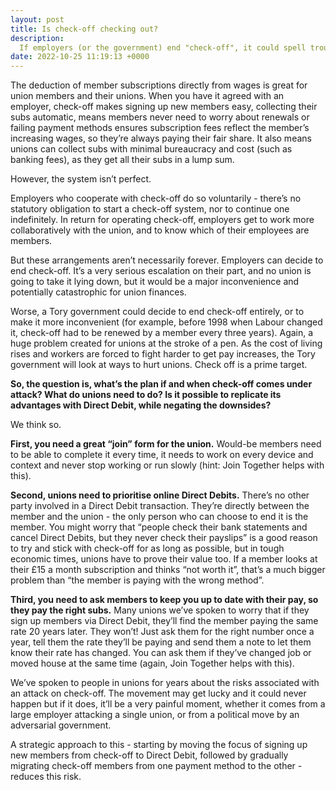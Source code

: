 ```yaml
---
layout: post
title: Is check-off checking out?
description:
  If employers (or the government) end "check-off", it could spell trouble for union finances. Here's what unions can do about it.
date: 2022-10-25 11:19:13 +0000
---
```


The deduction of member subscriptions directly from wages is great for union members and their unions. When you have it agreed with an employer, check-off makes signing up new members easy, collecting their subs automatic, means members never need to worry about renewals or failing payment methods ensures subscription fees reflect the member’s increasing wages, so they’re always paying their fair share. It also means unions can collect subs with minimal bureaucracy and cost (such as banking fees), as they get all their subs in a lump sum.

However, the system isn’t perfect.

Employers who cooperate with check-off do so voluntarily - there’s no statutory obligation to start a check-off system, nor to continue one indefinitely. In return for operating check-off, employers get to work more collaboratively with the union, and to know which of their employees are members.

But these arrangements aren’t necessarily forever. Employers can decide to end check-off. It’s a very serious escalation on their part, and no union is going to take it lying down, but it would be a major inconvenience and potentially catastrophic for union finances.

Worse, a Tory government could decide to end check-off entirely, or to make it more inconvenient (for example, before 1998 when Labour changed it, check-off had to be renewed by a member every three years). Again, a huge problem created for unions at the stroke of a pen. As the cost of living rises and workers are forced to fight harder to get pay increases, the Tory government will look at ways to hurt unions. Check off is a prime target.

**So, the question is, what’s the plan if and when check-off comes under attack? What do unions need to do? Is it possible to replicate its advantages with Direct Debit, while negating the downsides?**

We think so.

**First, you need a great “join” form for the union.** Would-be members need to be able to complete it every time, it needs to work on every device and context and never stop working or run slowly (hint: Join Together helps with this).

**Second, unions need to prioritise online Direct Debits.** There’s no other party involved in a Direct Debit transaction. They’re directly between the member and the union - the only person who can choose to end it is the member. You might worry that “people check their bank statements and cancel Direct Debits, but they never check their payslips” is a good reason to try and stick with check-off for as long as possible, but in tough economic times, unions have to prove their value too. If a member looks at their £15 a month subscription and thinks “not worth it”, that’s a much bigger problem than “the member is paying with the wrong method”.

**Third, you need to ask members to keep you up to date with their pay, so they pay the right subs.** Many unions we’ve spoken to worry that if they sign up members via Direct Debit, they’ll find the member paying the same rate 20 years later. They won’t! Just ask them for the right number once a year, tell them the rate they’ll be paying and send them a note to let them know their rate has changed. You can ask them if they’ve changed job or moved house at the same time (again, Join Together helps with this).

We’ve spoken to people in unions for years about the risks associated with an attack on check-off. The movement may get lucky and it could never happen but if it does, it’ll be a very painful moment, whether it comes from a large employer attacking a single union, or from a political move by an adversarial government.

A strategic approach to this - starting by moving the focus of signing up new members from check-off to Direct Debit, followed by gradually migrating check-off members from one payment method to the other - reduces this risk.

